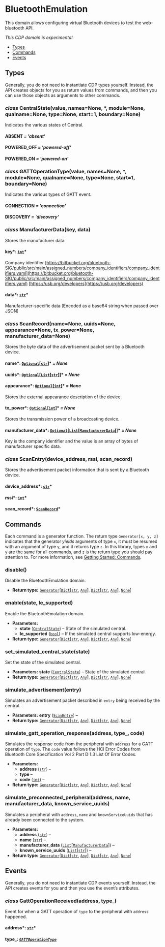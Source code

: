 # BluetoothEmulation

This domain allows configuring virtual Bluetooth devices to test
the web-bluetooth API.

*This CDP domain is experimental.*

<a id="module-nodriver.cdp.bluetooth_emulation"></a>
* [Types]()
* [Commands]()
* [Events]()

## Types

Generally, you do not need to instantiate CDP types
yourself. Instead, the API creates objects for you as return
values from commands, and then you can use those objects as
arguments to other commands.

### *class* CentralState(value, names=None, \*, module=None, qualname=None, type=None, start=1, boundary=None)

Indicates the various states of Central.

#### ABSENT *= 'absent'*

#### POWERED_OFF *= 'powered-off'*

#### POWERED_ON *= 'powered-on'*

### *class* GATTOperationType(value, names=None, \*, module=None, qualname=None, type=None, start=1, boundary=None)

Indicates the various types of GATT event.

#### CONNECTION *= 'connection'*

#### DISCOVERY *= 'discovery'*

### *class* ManufacturerData(key, data)

Stores the manufacturer data

#### key*: [`int`](https://docs.python.org/3/library/functions.html#int)*

Company identifier
[https://bitbucket.org/bluetooth-SIG/public/src/main/assigned_numbers/company_identifiers/company_identifiers.yaml](https://bitbucket.org/bluetooth-SIG/public/src/main/assigned_numbers/company_identifiers/company_identifiers.yaml)
[https://usb.org/developers](https://usb.org/developers)

#### data*: [`str`](https://docs.python.org/3/library/stdtypes.html#str)*

Manufacturer-specific data (Encoded as a base64 string when passed over JSON)

### *class* ScanRecord(name=None, uuids=None, appearance=None, tx_power=None, manufacturer_data=None)

Stores the byte data of the advertisement packet sent by a Bluetooth device.

#### name*: [`Optional`](https://docs.python.org/3/library/typing.html#typing.Optional)[[`str`](https://docs.python.org/3/library/stdtypes.html#str)]* *= None*

#### uuids*: [`Optional`](https://docs.python.org/3/library/typing.html#typing.Optional)[[`List`](https://docs.python.org/3/library/typing.html#typing.List)[[`str`](https://docs.python.org/3/library/stdtypes.html#str)]]* *= None*

#### appearance*: [`Optional`](https://docs.python.org/3/library/typing.html#typing.Optional)[[`int`](https://docs.python.org/3/library/functions.html#int)]* *= None*

Stores the external appearance description of the device.

#### tx_power*: [`Optional`](https://docs.python.org/3/library/typing.html#typing.Optional)[[`int`](https://docs.python.org/3/library/functions.html#int)]* *= None*

Stores the transmission power of a broadcasting device.

#### manufacturer_data*: [`Optional`](https://docs.python.org/3/library/typing.html#typing.Optional)[[`List`](https://docs.python.org/3/library/typing.html#typing.List)[[`ManufacturerData`](#nodriver.cdp.bluetooth_emulation.ManufacturerData)]]* *= None*

Key is the company identifier and the value is an array of bytes of
manufacturer specific data.

### *class* ScanEntry(device_address, rssi, scan_record)

Stores the advertisement packet information that is sent by a Bluetooth device.

#### device_address*: [`str`](https://docs.python.org/3/library/stdtypes.html#str)*

#### rssi*: [`int`](https://docs.python.org/3/library/functions.html#int)*

#### scan_record*: [`ScanRecord`](#nodriver.cdp.bluetooth_emulation.ScanRecord)*

## Commands

Each command is a generator function. The return
type `Generator[x, y, z]` indicates that the generator
*yields* arguments of type `x`, it must be resumed with
an argument of type `y`, and it returns type `z`. In
this library, types `x` and `y` are the same for all
commands, and `z` is the return type you should pay attention
to. For more information, see
[Getting Started: Commands](../../readme.md#getting-started-commands).

### disable()

Disable the BluetoothEmulation domain.

* **Return type:**
  [`Generator`](https://docs.python.org/3/library/typing.html#typing.Generator)[[`Dict`](https://docs.python.org/3/library/typing.html#typing.Dict)[[`str`](https://docs.python.org/3/library/stdtypes.html#str), [`Any`](https://docs.python.org/3/library/typing.html#typing.Any)], [`Dict`](https://docs.python.org/3/library/typing.html#typing.Dict)[[`str`](https://docs.python.org/3/library/stdtypes.html#str), [`Any`](https://docs.python.org/3/library/typing.html#typing.Any)], [`None`](https://docs.python.org/3/library/constants.html#None)]

### enable(state, le_supported)

Enable the BluetoothEmulation domain.

* **Parameters:**
  * **state** ([`CentralState`](#nodriver.cdp.bluetooth_emulation.CentralState)) – State of the simulated central.
  * **le_supported** ([`bool`](https://docs.python.org/3/library/functions.html#bool)) – If the simulated central supports low-energy.
* **Return type:**
  [`Generator`](https://docs.python.org/3/library/typing.html#typing.Generator)[[`Dict`](https://docs.python.org/3/library/typing.html#typing.Dict)[[`str`](https://docs.python.org/3/library/stdtypes.html#str), [`Any`](https://docs.python.org/3/library/typing.html#typing.Any)], [`Dict`](https://docs.python.org/3/library/typing.html#typing.Dict)[[`str`](https://docs.python.org/3/library/stdtypes.html#str), [`Any`](https://docs.python.org/3/library/typing.html#typing.Any)], [`None`](https://docs.python.org/3/library/constants.html#None)]

### set_simulated_central_state(state)

Set the state of the simulated central.

* **Parameters:**
  **state** ([`CentralState`](#nodriver.cdp.bluetooth_emulation.CentralState)) – State of the simulated central.
* **Return type:**
  [`Generator`](https://docs.python.org/3/library/typing.html#typing.Generator)[[`Dict`](https://docs.python.org/3/library/typing.html#typing.Dict)[[`str`](https://docs.python.org/3/library/stdtypes.html#str), [`Any`](https://docs.python.org/3/library/typing.html#typing.Any)], [`Dict`](https://docs.python.org/3/library/typing.html#typing.Dict)[[`str`](https://docs.python.org/3/library/stdtypes.html#str), [`Any`](https://docs.python.org/3/library/typing.html#typing.Any)], [`None`](https://docs.python.org/3/library/constants.html#None)]

### simulate_advertisement(entry)

Simulates an advertisement packet described in `entry` being received by
the central.

* **Parameters:**
  **entry** ([`ScanEntry`](#nodriver.cdp.bluetooth_emulation.ScanEntry)) – 
* **Return type:**
  [`Generator`](https://docs.python.org/3/library/typing.html#typing.Generator)[[`Dict`](https://docs.python.org/3/library/typing.html#typing.Dict)[[`str`](https://docs.python.org/3/library/stdtypes.html#str), [`Any`](https://docs.python.org/3/library/typing.html#typing.Any)], [`Dict`](https://docs.python.org/3/library/typing.html#typing.Dict)[[`str`](https://docs.python.org/3/library/stdtypes.html#str), [`Any`](https://docs.python.org/3/library/typing.html#typing.Any)], [`None`](https://docs.python.org/3/library/constants.html#None)]

### simulate_gatt_operation_response(address, type_, code)

Simulates the response code from the peripheral with `address` for a
GATT operation of `type`. The `code` value follows the HCI Error Codes from
Bluetooth Core Specification Vol 2 Part D 1.3 List Of Error Codes.

* **Parameters:**
  * **address** ([`str`](https://docs.python.org/3/library/stdtypes.html#str)) – 
  * **type** – 
  * **code** ([`int`](https://docs.python.org/3/library/functions.html#int)) – 
* **Return type:**
  [`Generator`](https://docs.python.org/3/library/typing.html#typing.Generator)[[`Dict`](https://docs.python.org/3/library/typing.html#typing.Dict)[[`str`](https://docs.python.org/3/library/stdtypes.html#str), [`Any`](https://docs.python.org/3/library/typing.html#typing.Any)], [`Dict`](https://docs.python.org/3/library/typing.html#typing.Dict)[[`str`](https://docs.python.org/3/library/stdtypes.html#str), [`Any`](https://docs.python.org/3/library/typing.html#typing.Any)], [`None`](https://docs.python.org/3/library/constants.html#None)]

### simulate_preconnected_peripheral(address, name, manufacturer_data, known_service_uuids)

Simulates a peripheral with `address`, `name` and `knownServiceUuids`
that has already been connected to the system.

* **Parameters:**
  * **address** ([`str`](https://docs.python.org/3/library/stdtypes.html#str)) – 
  * **name** ([`str`](https://docs.python.org/3/library/stdtypes.html#str)) – 
  * **manufacturer_data** ([`List`](https://docs.python.org/3/library/typing.html#typing.List)[[`ManufacturerData`](#nodriver.cdp.bluetooth_emulation.ManufacturerData)]) – 
  * **known_service_uuids** ([`List`](https://docs.python.org/3/library/typing.html#typing.List)[[`str`](https://docs.python.org/3/library/stdtypes.html#str)]) – 
* **Return type:**
  [`Generator`](https://docs.python.org/3/library/typing.html#typing.Generator)[[`Dict`](https://docs.python.org/3/library/typing.html#typing.Dict)[[`str`](https://docs.python.org/3/library/stdtypes.html#str), [`Any`](https://docs.python.org/3/library/typing.html#typing.Any)], [`Dict`](https://docs.python.org/3/library/typing.html#typing.Dict)[[`str`](https://docs.python.org/3/library/stdtypes.html#str), [`Any`](https://docs.python.org/3/library/typing.html#typing.Any)], [`None`](https://docs.python.org/3/library/constants.html#None)]

## Events

Generally, you do not need to instantiate CDP events
yourself. Instead, the API creates events for you and then
you use the event’s attributes.

### *class* GattOperationReceived(address, type_)

Event for when a GATT operation of `type` to the peripheral with `address`
happened.

#### address*: [`str`](https://docs.python.org/3/library/stdtypes.html#str)*

#### type_*: [`GATTOperationType`](#nodriver.cdp.bluetooth_emulation.GATTOperationType)*
